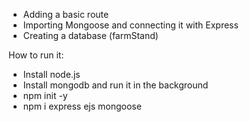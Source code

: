 
- Adding a basic route
- Importing Mongoose and connecting it with Express
- Creating a database (farmStand)

How to run it:
- Install node.js
- Install mongodb and run it in the background
- npm init -y
- npm i express ejs mongoose
